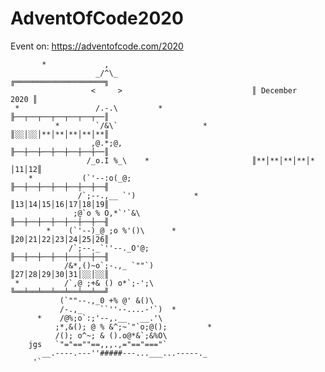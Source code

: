 # AdventOfCode2020
Event on: https://adventofcode.com/2020

           *             ,
                       _/^\_                              ╔════════════════════╗
                      <     >                             ║ December      2020 ║
     *                 /.-.\         *                    ╟──┬──┬──┬──┬──┬──┬──║
              *        `/&\`                   *          ║░░│░░│**│**│**│**│**║
                      ,@.*;@,                             ╟──┼──┼──┼──┼──┼──┼──║
                     /_o.I %_\    *                       ║**│**│**│**│* │11│12║
        *           (`'--:o(_@;                           ╟──┼──┼──┼──┼──┼──┼──╢
                   /`;--.,__ `')             *            ║13│14│15│16│17│18│19║
                  ;@`o % O,*`'`&\                         ╟──┼──┼──┼──┼──┼──┼──╢
            *    (`'--)_@ ;o %'()\      *                 ║20│21│22│23│24│25│26║
                 /`;--._`''--._O'@;                       ╟──┼──┼──┼──┼──┼──┼──╢
                /&*,()~o`;-.,_ `""`)                      ║27│28│29│30│31│░░│░░║
     *          /`,@ ;+& () o*`;-';\                      ╚══╧══╧══╧══╧══╧══╧══╝
               (`""--.,_0 +% @' &()\
               /-.,_    ``''--....-'`)  *
          *    /@%;o`:;'--,.__   __.'\
              ;*,&(); @ % &^;~`"`o;@();         *
              /(); o^~; & ().o@*&`;&%O\
        jgs   `"="==""==,,,.,="=="==="`
           __.----.---''#####---...___...-----._
         '`    
